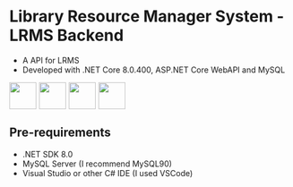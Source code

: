 # Library Resource Manager System - LRMS Backend

- A API for LRMS
- Developed with .NET Core 8.0.400, ASP.NET Core WebAPI and MySQL

<div style="display: flex; gap: 5px">
    <img src="https://cdn.jsdelivr.net/gh/devicons/devicon@latest/icons/csharp/csharp-original.svg" width="48px" />
    <img src="https://cdn.jsdelivr.net/gh/devicons/devicon@latest/icons/dotnetcore/dotnetcore-original.svg" width="48px"/> 
    <img src="https://cdn.jsdelivr.net/gh/devicons/devicon@latest/icons/mysql/mysql-original.svg" width="48px" />
    <img src="https://cdn.jsdelivr.net/gh/devicons/devicon@latest/icons/swagger/swagger-original.svg" width="48px" />
</div>

## Pre-requirements

- .NET SDK 8.0
- MySQL Server (I recommend MySQL90)
- Visual Studio or other C# IDE (I used VSCode)
